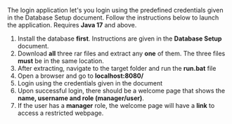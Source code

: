 The login application let's you login using the predefined credentials given in the Database Setup document. 
Follow the instructions below to launch the application. Requires <b>Java 17</b> and above.

1. Install the database <b>first</b>. Instructions are given in the <b>Database Setup</b> document.
2. Download <b>all</b> three rar files and extract any <b>one</b> of them. The three files <b>must</b> be in the same location.
3. After extracting, navigate to the </b>target</b> folder and run the <b>run.bat</b> file
4. Open a browser and go to <b>localhost:8080/</b>
5. Login using the credentials given in the document
6. Upon successful login, there should be a welcome page that shows the <b>name, username and role (manager/user)</b>.
7. If the user has a <b>manager</b> role, the welcome page will have a <b>link</b> to access a restricted webpage.
